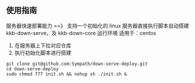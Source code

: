 ## 使用指南

服务器快速部署能力 ==》 支持一个初始化的 linux 服务器直接执行脚本自动搭建 kkb-down-serve，及 kkb-down-core 运行环境
适用于：centos

1. 在服务器上下拉对应仓库
2. 执行初始化脚本进行搭建

```
git clone git@github.com:Sympath/down-serve-deploy.git
cd down-serve-deploy
sudo chmod 777 init.sh && nohup sh ./init.sh &
```

